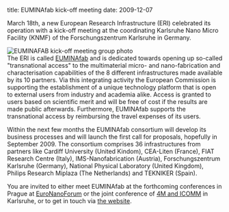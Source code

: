 title: EUMINAfab kick-off meeting
date: 2009-12-07  

March 18th, a new European Research Infrastructure (ERI) celebrated its operation with a kick-off meeting at the coordinating Karlsruhe Nano Micro Facility (KNMF) of the Forschungszentrum Karlsruhe in Germany.
<!--break-->
![EUMINAFAB kick-off meeting group photo](/images/euminafab-kickoff-group.jpg)  
The ERI is called [EUMINAfab](http://www.euminafab.eu) and is dedicated towards opening up so-called "transnational access" to the multimaterial micro- and nano-fabrication and characterisation capabilities of the 8 different infrastructures made available by its 10 partners. Via this integrating activity the European Commission is supporting the establishment of a unique technology platform that is open to external users from industry and academia alike. Access is granted to users based on scientific merit and will be free of cost if the results are made public afterwards. Furthermore, EUMINAfab supports the transnational access by reimbursing the travel expenses of its users.  

Within the next few months the EUMINAfab consortium will develop its business processes and will launch the first call for proposals, hopefully in September 2009. The consortium comprises 36 infrastructures from partners like Cardiff University (United Kindom), CEA-Liten (France), FIAT Research Centre (Italy), IMS-Nanofabrication (Austria), Forschungszentrum Karlsruhe (Germany), National Physical Laboratory (United Kingdom), Philips Research Miplaza (The Netherlands) and TEKNIKER (Spain).  

You are invited to either meet EUMINAfab at the forthcoming conferences in Prague at [EuroNanoForum](/node/68/68.html) or the joint conference of [4M and ICOMM](/conference/2009) in Karlsruhe, or to get in touch via [the website](http://www.euminafab.eu).